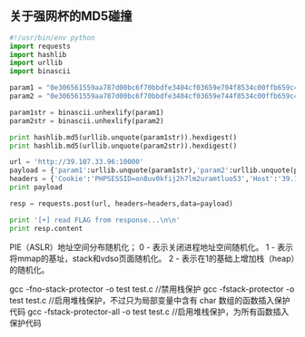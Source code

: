 ## 关于强网杯的MD5碰撞

```python
#!/usr/bin/env python
import requests
import hashlib
import urllib
import binascii

param1 = "0e306561559aa787d00bc6f70bbdfe3404cf03659e704f8534c00ffb659c4c8740cc942feb2da115a3f4155cbb8607497386656d7d1f34a42059d78f5a8dd1ef"
param2 = "0e306561559aa787d00bc6f70bbdfe3404cf03659e744f8534c00ffb659c4c8740cc942feb2da115a3f415dcbb8607497386656d7d1f34a42059d78f5a8dd1ef"

param1str = binascii.unhexlify(param1)
param2str = binascii.unhexlify(param2)

print hashlib.md5(urllib.unquote(param1str)).hexdigest()
print hashlib.md5(urllib.unquote(param2str)).hexdigest()

url = 'http://39.107.33.96:10000'
payload = {'param1':urllib.unquote(param1str),'param2':urllib.unquote(param2str)}
headers = {'Cookie':'PHPSESSID=on8uv0kfij2h7lm2uramtluo53','Host':'39.107.33.96:10000','Connection':'false'}
print payload

resp = requests.post(url, headers=headers,data=payload)

print '[+] read FLAG from response...\n\n'
print resp.content
```


PIE（ASLR）地址空间分布随机化；
0 - 表示关闭进程地址空间随机化。
1 - 表示将mmap的基址，stack和vdso页面随机化。
2 - 表示在1的基础上增加栈（heap）的随机化。

gcc -fno-stack-protector -o test test.c  //禁用栈保护
gcc -fstack-protector -o test test.c   //启用堆栈保护，不过只为局部变量中含有 char 数组的函数插入保护代码
gcc -fstack-protector-all -o test test.c //启用堆栈保护，为所有函数插入保护代码